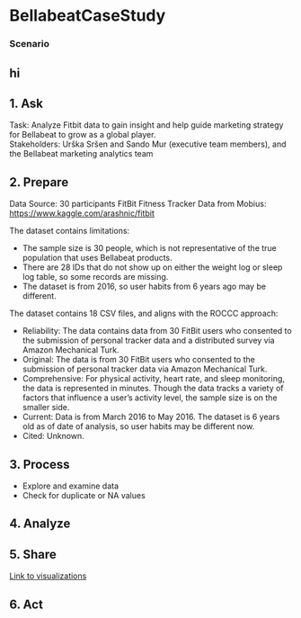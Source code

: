 # BellabeatCaseStudy    
### Scenario   


hi 
--- 
## 1. Ask    

Task: Analyze Fitbit data to gain insight and help guide marketing strategy for Bellabeat to grow as a global player.   
Stakeholders: Urška Sršen and Sando Mur (executive team members), and the Bellabeat marketing analytics team
## 2. Prepare   
Data Source: 30 participants FitBit Fitness Tracker Data from Mobius: https://www.kaggle.com/arashnic/fitbit    

The dataset contains limitations:   
* The sample size is 30 people, which is not representative of the true population that uses Bellabeat products.
* There are 28 IDs that do not show up on either the weight log or sleep log table, so some records are missing. 
* The dataset is from 2016, so user habits from 6 years ago may be different.     


The dataset contains 18 CSV files, and aligns with the ROCCC approach:
* Reliability: The data contains data from 30 FitBit users who consented to the submission of personal tracker data and a distributed survey via Amazon Mechanical Turk.
* Original: The data is from 30 FitBit users who consented to the submission of personal tracker data via Amazon Mechanical Turk.
* Comprehensive: For physical activity, heart rate, and sleep monitoring, the data is represented in minutes. Though the data tracks a variety of factors that influence a user’s activity level, the sample size is on the smaller side.
* Current: Data is from March 2016 to May 2016. The dataset is 6 years old as of date of analysis, so user habits may be different now.
* Cited: Unknown.


## 3. Process    
* Explore and examine data
* Check for duplicate or NA values

## 4. Analyze    



## 5. Share   
[Link to visualizations](https://github.com/codinglovespri/BellabeatCaseStudy/blob/405b84af52ebeb1e2878b10fc213d3befb11a0c2/Bellabeat%20Visualizations.ipynb)

## 6. Act

